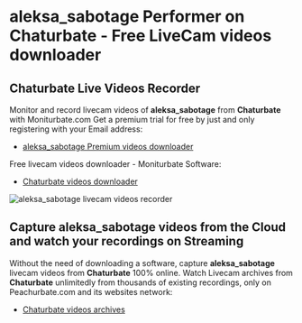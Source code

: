 # aleksa_sabotage Performer on Chaturbate - Free LiveCam videos downloader

## Chaturbate Live Videos Recorder

Monitor and record livecam videos of **aleksa_sabotage** from **Chaturbate** with Moniturbate.com
Get a premium trial for free by just and only registering with your Email address:
* [aleksa_sabotage Premium videos downloader](https://moniturbate.com/request-demo-licence-key.html)

Free livecam videos downloader - Moniturbate Software:
* [Chaturbate videos downloader](https://moniturbate.com/moniturbate-download-software.html)

![aleksa_sabotage livecam videos recorder](https://peachurnet.com/templates/moniturbate-software.png)


## Capture aleksa_sabotage videos from the Cloud and watch your recordings on Streaming

Without the need of downloading a software, capture **aleksa_sabotage** livecam videos from **Chaturbate** 100% online.
Watch Livecam archives from **Chaturbate** unlimitedly from thousands of existing recordings, only on Peachurbate.com and its websites network:
* [Chaturbate videos archives](https://peachurnet.com/)